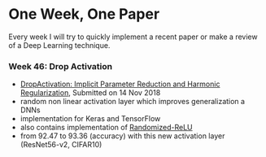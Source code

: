 
# One Week, One Paper

Every week I will try to quickly implement a recent paper or make a review of a Deep Learning technique. 


### Week 46: Drop Activation 

- [DropActivation: Implicit Parameter Reduction and Harmonic Regularization](https://arxiv.org/abs/1811.05850), Submitted on 14 Nov 2018
- random non linear activation layer which improves generalization a DNNs
- implementation for Keras and TensorFlow 
- also contains implementation of [Randomized-ReLU](https://arxiv.org/abs/1505.00853)
- from 92.47 to 93.36 (accuracy) with this new activation layer (ResNet56-v2, CIFAR10)